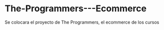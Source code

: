 # The-Programmers---Ecommerce
Se colocara el proyecto de The Programmers, el ecommerce de los cursos
